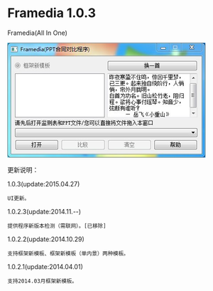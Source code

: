 Framedia 1.0.3
====

Framedia(All In One)

<img src="https://raw.githubusercontent.com/HackerX/Framedia/master/Framedia.jpg" alt="" />

更新说明：

1.0.3(update:2015.04.27)

    UI更新。

1.0.2.3(update:2014.11.--)

    提供程序新版本检测（需联网）。[已移除]

1.0.2.2(update:2014.10.29)

    支持框架新模板、框架新模板（单内景）两种模板。

1.0.2.1(update:2014.04.01)

    支持2014.03月框架新模板。
